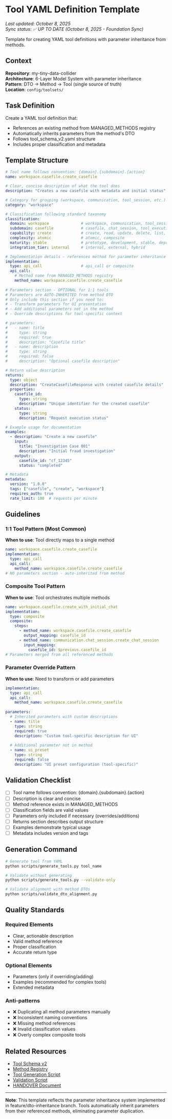 # Tool YAML Definition Template

*Last updated: October 8, 2025*  
*Sync status: ✅ UP TO DATE (October 8, 2025 - Foundation Sync)*

Template for creating YAML tool definitions with parameter inheritance from methods.

## Context

**Repository**: my-tiny-data-collider  
**Architecture**: 6-Layer Model System with parameter inheritance  
**Pattern**: DTO → Method → Tool (single source of truth)  
**Location**: `config/toolsets/`

## Task Definition

Create a YAML tool definition that:
- References an existing method from MANAGED_METHODS registry
- Automatically inherits parameters from the method's DTO
- Follows tool_schema_v2.yaml structure
- Includes proper classification and metadata

## Template Structure

```yaml
# Tool name follows convention: {domain}.{subdomain}.{action}
name: workspace.casefile.create_casefile

# Clear, concise description of what the tool does
description: "Creates a new casefile with metadata and initial status"

# Category for grouping (workspace, communication, tool_session, etc.)
category: "workspace"

# Classification following standard taxonomy
classification:
  domain: workspace              # workspace, communication, tool_session
  subdomain: casefile            # casefile, chat_session, tool_execution
  capability: create             # create, read, update, delete, list, search
  complexity: atomic             # atomic, composite
  maturity: stable               # prototype, development, stable, deprecated
  integration_tier: internal     # internal, external, hybrid

# Implementation details - references method for parameter inheritance
implementation:
  type: api_call                 # api_call or composite
  api_call:
    # Method name from MANAGED_METHODS registry
    method_name: workspace.casefile.create_casefile
    
# Parameters section - OPTIONAL for 1:1 tools
# Parameters are AUTO-INHERITED from method DTO
# Only include this section if you need to:
# - Transform parameters for UI presentation
# - Add additional parameters not in the method
# - Override descriptions for tool-specific context

# parameters:
#   - name: title
#     type: string
#     required: true
#     description: "Casefile title"
#   - name: description
#     type: string
#     required: false
#     description: "Optional casefile description"

# Return value description
returns:
  type: object
  description: "CreateCasefileResponse with created casefile details"
  properties:
    casefile_id:
      type: string
      description: "Unique identifier for the created casefile"
    status:
      type: string
      description: "Request execution status"

# Example usage for documentation
examples:
  - description: "Create a new casefile"
    input:
      title: "Investigation Case 001"
      description: "Initial fraud investigation"
    output:
      casefile_id: "cf_12345"
      status: "completed"

# Metadata
metadata:
  version: "1.0.0"
  tags: ["casefile", "create", "workspace"]
  requires_auth: true
  rate_limit: 100  # requests per minute
```

## Guidelines

### 1:1 Tool Pattern (Most Common)
**When to use**: Tool directly maps to a single method

```yaml
name: workspace.casefile.create_casefile
implementation:
  type: api_call
  api_call:
    method_name: workspace.casefile.create_casefile
# NO parameters section - auto-inherited from method
```

### Composite Tool Pattern
**When to use**: Tool orchestrates multiple methods

```yaml
name: workspace.casefile.create_with_initial_chat
implementation:
  type: composite
  composite:
    steps:
      - method_name: workspace.casefile.create_casefile
        output_mapping: casefile_id
      - method_name: communication.chat_session.create_chat_session
        input_mapping:
          casefile_id: $previous.casefile_id
# Parameters merged from all referenced methods
```

### Parameter Override Pattern
**When to use**: Need to transform or add parameters

```yaml
implementation:
  type: api_call
  api_call:
    method_name: workspace.casefile.create_casefile
    
parameters:
  # Inherited parameters with custom descriptions
  - name: title
    type: string
    required: true
    description: "Custom tool-specific description for UI"
    
  # Additional parameter not in method
  - name: ui_preset
    type: string
    required: false
    description: "UI preset configuration (tool-specific)"
```

## Validation Checklist

- [ ] Tool name follows convention: {domain}.{subdomain}.{action}
- [ ] Description is clear and concise
- [ ] Method reference exists in MANAGED_METHODS
- [ ] Classification fields are valid values
- [ ] Parameters only included if necessary (overrides/additions)
- [ ] Returns section describes output structure
- [ ] Examples demonstrate typical usage
- [ ] Metadata includes version and tags

## Generation Command

```bash
# Generate tool from YAML
python scripts/generate_tools.py tool_name

# Validate without generating
python scripts/generate_tools.py --validate-only

# Validate alignment with method DTOs
python scripts/validate_dto_alignment.py
```

## Quality Standards

### Required Elements
- Clear, actionable description
- Valid method reference
- Proper classification
- Accurate return type

### Optional Elements
- Parameters (only if overriding/adding)
- Examples (recommended for complex tools)
- Extended metadata

### Anti-patterns
- ❌ Duplicating all method parameters manually
- ❌ Inconsistent naming conventions
- ❌ Missing method references
- ❌ Invalid classification values
- ❌ Overly complex composite tools

## Related Resources

- [Tool Schema v2](../../../config/tool_schema_v2.yaml)
- [Method Registry](../../../config/methods_inventory_v1.yaml)
- [Tool Generation Script](../../../scripts/generate_tools.py)
- [Validation Script](../../../scripts/validate_dto_alignment.py)
- [HANDOVER Document](../../../HANDOVER.md)

---

**Note**: This template reflects the parameter inheritance system implemented in feature/dto-inheritance branch. Tools automatically inherit parameters from their referenced methods, eliminating parameter duplication.
